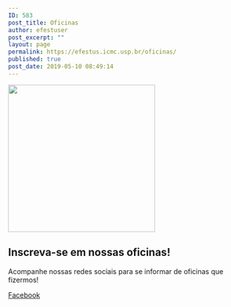 ```yaml
---
ID: 583
post_title: Oficinas
author: efestuser
post_excerpt: ""
layout: page
permalink: https://efestus.icmc.usp.br/oficinas/
published: true
post_date: 2019-05-10 08:49:14
---
```

<img width="300" height="300" src="https://efestus.icmc.usp.br/wp-content/uploads/2019/03/efestus.gif" alt="" />											
			<h2>Inscreva-se em nossas oficinas!</h2>		
			<p>Acompanhe nossas redes sociais para se informar de oficinas que fizermos!</p>		
			<a href="https://www.facebook.com/efestus.usp/" role="button">
						Facebook
					</a>